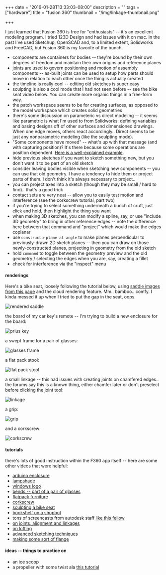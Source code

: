 +++
date = "2016-01-28T13:33:03-08:00"
description = ""
tags = ["hardware"]
title = "fusion 360"
thumbnail = "/img/linkage-thumbnail.png"

+++

I just learned that Fusion 360 is free for "enthusiasts" --
it's an excellent modeling program.
I tried 123D Design and had issues with it on mac.
In the past I've used Sketchup, OpenSCAD and, to a limited extent, Solidworks and FreeCAD,
but Fusion 360 is my favorite of the bunch.

<!--more-->

* components are containers for bodies -- they're bound by their own degrees of freedom
and maintain their own origins and reference planes
* joints are used to govern positioning and motion of assembly components --
as-built joints can be used to setup how parts should move in relation to each other
once the thing is actually created
* the timeline is really cool -- editing old sketches is super easy
* sculpting is also a cool mode that I had not seen before --
see the bike seat video below.  You can create more organic things in a free-form way.
* the patch workspace seems to be for creating surfaces,
as opposed to the model workspace which creates solid geometries
* there's some discussion on parameteric vs direct modeling --
it seems like parametric is what I'm used to from Solidworks:
defining variables and basing designs off of other surfaces and dimensioned drawings.
When one edge moves, others react accordingly..
Direct seems to be just any nonparametric modeling (like the sculpting mode).
* "Some components have moved" -- what's up with that message (and with capturing position)?
It's there because some operations are position dependent.
[Here is a well-explained example](http://goo.gl/52EGCk).
* hide previous sketches if you want to sketch something new,
but you don't want it to be part of an old sketch
* consider leaving bodies visible when sketching new components --
you can use that old geometry.  I have a tendency to hide them or project parts of them.
I don't think it's always necessary to project..
* you can project axes into a sketch (though they may be small / hard to find).. that's a good trick
* contact sets are very neat -- allow you to easily test motion and interference
(see the corkscrew tutorial, part two)
* if you're trying to select something underneath a bunch of cruft,
just click and hold, then highlight the thing you want
* when making 3D sketches, you can modify a spline, say,
or use "include 3D geometry" to bring in other reference edges --
note the difference here between that command and "project" which would make the edges coplanar
* use `construct` `>` `plane at angle` to make planes perpendicular
to previously-drawn 2D sketch planes -- then you can draw on those newly-constructed planes,
projecting in geometry from the old sketch
* hold `command` to toggle between the geometry preview and
the old geometry / selecting the edges when you are, say, creating a fillet
* check for interference via the "inspect" menu


#### renderings
Here's a bike seat, loosely following the tutorial below,
using [saddle images from this page](http://design-real.com/saddle/) and
the cloud rendering feature.  Mm.. bamboo.. comfy.
I kinda messed it up when I tried to put the gap in the seat, oops.

![rendered saddle](/img/rendered-saddle.png)

the board of my car key's remote -- I'm trying to build a new enclosure for the board:

![prius key](/img/prius-key.png)

a swept frame for a pair of glasses:

![glasses frame](/img/glasses-frame.png)

a flat pack stool:

![flat pack stool](/img/flat-pack-stool.png)

a small linkage -- this had issues with creating joints on chamfered edges..
the forums say this is a known thing, either chamfer later
or don't preselect before clicking the joint tool:

![linkage](/img/linkage.png)

a grip:

![grip](/img/grip.png)

and a corkscrew:

![corkscrew](/img/corkscrew.png)



#### tutorials
there's lots of good instruction within the F360 app itself --
here are some other videos that were helpful:

* [arduino enclosure](https://www.youtube.com/watch?v=E0bhdr84FNU)
* [lampshade](https://www.youtube.com/watch?v=3PnKBSOulwo)
* [windows logo](https://www.youtube.com/watch?v=DAckUNX0b4g)
* [bends -- part of a pair of glasses](https://www.youtube.com/watch?v=hicToIPxYJI)
* [flatpack furniture](https://www.youtube.com/watch?v=DHrP1MunhFw)
* [corkscrew](https://www.youtube.com/watch?v=narfcnqf-DY)
* [sculpting a bike seat](https://www.youtube.com/watch?v=SqCgsphPYO4)
* [bookshelf on a shopbot](https://www.youtube.com/watch?v=VZU_Jpyyc5M)
* tons of screencasts from autodesk staff [like this fellow](https://knowledge.autodesk.com/profile/LXMBRRH7985TU/screencasts)
* [on joints, alignment and linkages](https://www.youtube.com/watch?v=LN4bvjfxQ4c)
* [on lofting](https://www.youtube.com/watch?v=fXQ28AVaMh0)
* [advanced sketching techniques](https://www.youtube.com/watch?v=Dfxm8irfEhc)
* [making some sort of flange](https://www.youtube.com/watch?v=tu-Sg47RxMo)


#### ideas -- things to practice on
* an ice scoop
* a propeller with some twist ala [this tutorial](https://goo.gl/vlE2tt)
